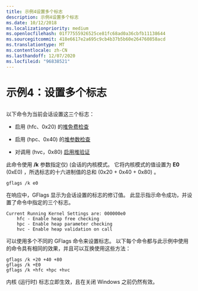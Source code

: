 ```yaml
---
title: 示例4设置多个标志
description: 示例4设置多个标志
ms.date: 10/12/2018
ms.localizationpriority: medium
ms.openlocfilehash: 01f77555926525ce81fc68ad0a36cbfb11138644
ms.sourcegitcommit: 418e6617e2a695c9cb4b37b5b60e264760858acd
ms.translationtype: MT
ms.contentlocale: zh-CN
ms.lasthandoff: 12/07/2020
ms.locfileid: "96838521"
---
```

# <a name="example-4-setting-multiple-flags"></a>示例4：设置多个标志


## <span id="ddk_example_4___setting_multiple_flags_dtools"></span><span id="DDK_EXAMPLE_4___SETTING_MULTIPLE_FLAGS_DTOOLS"></span>


以下命令为当前会话设置这三个标志：

-   启用 (hfc、0x20) 的[堆免费检查](enable-heap-free-checking.md)

-   启用 (hpc、0x40) 的[堆参数检查](enable-heap-parameter-checking.md)

-   对调用 (hvc，0x80) [启用堆验证](enable-heap-validation-on-call.md)

此命令使用 **/k** 参数指定仅)  (会话的内核模式。 它将内核模式的值设置为 **E0** (0xE0) ，所选标志的十六进制值的总和 (0x20 + 0x40 + 0x80) 。

```console
gflags /k e0 
```

在响应中，GFlags 显示为会话设置的标志的修订值。 此显示指示命令成功，并设置了命令中指定的三个标志。

```console
Current Running Kernel Settings are: 000000e0
    hfc - Enable heap free checking
    hpc - Enable heap parameter checking
    hvc - Enable heap validation on call
```

可以使用多个不同的 GFlags 命令来设置标志。 以下每个命令都与此示例中使用的命令具有相同的效果，并且可以互换使用这些方法：

```console
gflags /k +20 +40 +80 
gflags /k +E0 
gflags /k +hfc +hpc +hvc 
```

内核 (运行时) 标志立即生效，且在关闭 Windows 之前仍然有效。

 

 





